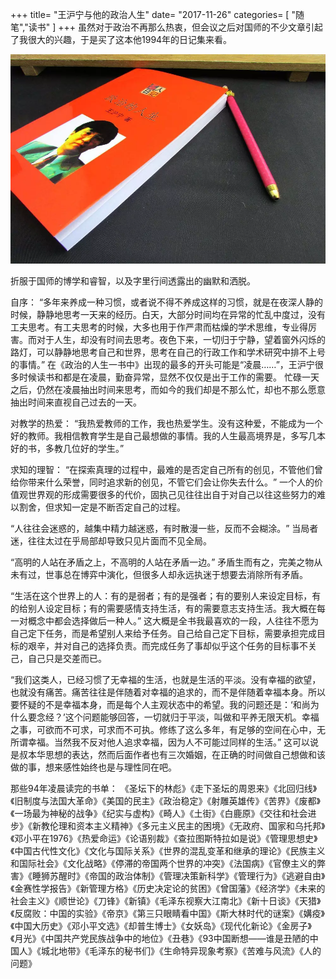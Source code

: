 +++
title= "王沪宁与他的政治人生"
date= "2017-11-26"
categories= [ "随笔","读书" ]
+++ 
虽然对于政治不再那么热衷，但会议之后对国师的不少文章引起了我很大的兴趣，于是买了这本他1994年的日记集来看。

![政治的人生](https://raw.githubusercontent.com/smartzheng/images/master/blog/政治的人生.webp) 

折服于国师的博学和睿智，以及字里行间透露出的幽默和洒脱。


自序：
“多年来养成一种习惯，或者说不得不养成这样的习惯，就是在夜深人静的时候，静静地思考一天来的经历。白天，大部分时间均在异常的忙乱中度过，没有工夫思考。有工夫思考的时候，大多也用于作严肃而枯燥的学术思维，专业得厉害。而对于人生，却没有时间去思考。夜色下来，一切归于宁静，望着窗外闪烁的路灯，可以静静地思考自己和世界，思考在自己的行政工作和学术研究中排不上号的事情。”
在《政治的人生一书中》出现的最多的开头可能是“凌晨……”，王沪宁很多时候读书和都是在凌晨，勤奋异常，显然不仅仅是出于工作的需要。
忙碌一天之后，仍然在凌晨抽出时间来思考，而如今的我们却是不那么忙，却也不那么愿意抽出时间来直视自己过去的一天。


对教学的热爱：
“我热爱教师的工作，我也热爱学生。没有这种爱，不能成为一个好的教师。我相信教育学生是自己最想做的事情。我的人生最高境界是，多写几本好的书，多教几位好的学生。”


求知的理智：
“在探索真理的过程中，最难的是否定自己所有的创见，不管他们曾给你带来什么荣誉，同时追求新的创见，不管它们会让你失去什么。‌‌”
一个人的价值观世界观的形成需要很多的代价，固执己见往往出自于对自己以往这些努力的难以割舍，但求知一定是不断否定自己的过程。


‌‌“人往往会迷惑的，越集中精力越迷惑，有时散漫一些，反而不会糊涂。‌‌”
当局者迷，往往太过在乎局部却导致只见片面而不见全局。


“高明的人站在矛盾之上，不高明的人站在矛盾一边。” ​​​​
矛盾生而有之，完美之物从未有过，世事总在博弈中演化，但很多人却永远执迷于想要去消除所有矛盾。


“生活在这个世界上的人：有的是弱者；有的是强者；有的要别人来设定目标，有的给别人设定目标；有的需要感情支持生活，有的需要意志支持生活。我大概在每一对概念中都会选择做后一种人。”
这大概是全书我最喜欢的一段，人往往不愿为自己定下任务，而是希望别人来给予任务。自己给自己定下目标，需要承担完成目标的艰辛，并对自己的选择负责。而完成任务了事却似乎这个任务的目标事不关己，自己只是交差而已。


“我们这类人，已经习惯了无幸福的生活，也就是生活的平淡。没有幸福的欲望，也就没有痛苦。痛苦往往是伴随着对幸福的追求的，而不是伴随着幸福本身。所以要怀疑的不是幸福本身，而是每个人主观状态中的希望。我的问题还是：‌‌‘和尚为什么要念经？‌‌’这个问题能够回答，一切就归于平淡，叫做和平养无限天机。幸福之事，可欲而不可求，可求而不可执。修练了这么多年，有足够的空间在心中，无所谓幸福。当然我不反对他人追求幸福，因为人不可能过同样的生活。”
这可以说是叔本华思想的表达，然而后面作者也有三次婚姻，在正确的时间做自己想做和该做的事，想来感性始终也是与理性同在吧。


那些94年凌晨读完的书单：
《圣坛下的林彪》《走下圣坛的周恩来》《北回归线》《旧制度与法国大革命》《美国的民主》《政治稳定》《射雕英雄传》《苦界》《废都》《一场最为神秘的战争》《纪实与虚构》《畸人》《土街》《白鹿原》《交往和社会进步》《新教伦理和资本主义精神》《多元主义民主的困境》《无政府、国家和乌托邦》《邓小平在1976》《热爱命运》《论语别裁》《查拉图斯特拉如是说》《管理思想史》《中国古代性文化》《文化与国际关系》《世界的混乱变革和继承的理论》《民族主义和国际社会》《文化战略》《停滞的帝国两个世界的冲突》《法国病》《官僚主义的弊害》《睡狮苏醒时》《帝国的政治体制》《管理决策新科学》《管理行为》《逃避自由》《金赛性学报告》《新管理方格》《历史决定论的贫困》《曾国藩》《经济学》《未来的社会主义》《顺世论》《刀锋》《新镇》《毛泽东视察大江南北》《新十日谈》《天猎》《反腐败：中国的实验》《帝京》《第三只眼睛看中国》《斯大林时代的谜案》《媾疫》《中国大历史》《邓小平文选》《却普生博士》《女妖岛》《现代化新论》《金房子》《月光》《中国共产党民族战争中的地位》《丑巷》《93中国断想——谁是丑陋的中国人》《城北地带》《毛泽东的秘书们》《生命特异现象考察》《苦难与风流》《人的问题》















